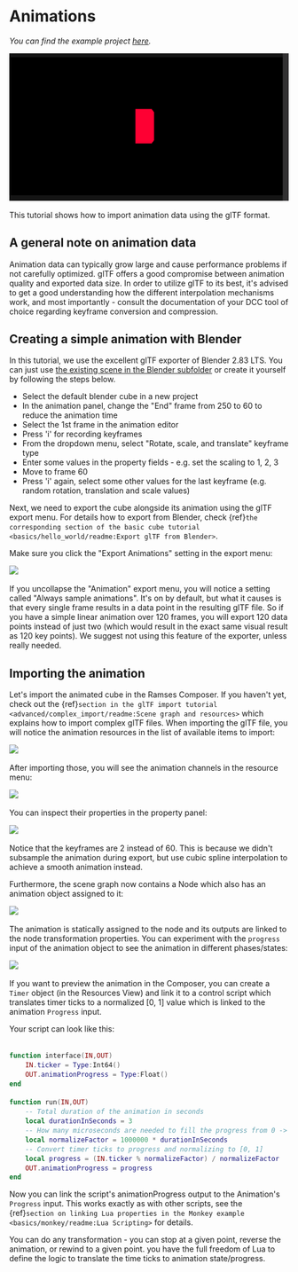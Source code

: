 <!--
SPDX-License-Identifier: MPL-2.0

This file is part of Ramses Composer
(see https://github.com/bmwcarit/ramses-composer-docs).

This Source Code Form is subject to the terms of the Mozilla Public License, v. 2.0.
If a copy of the MPL was not distributed with this file, You can obtain one at http://mozilla.org/MPL/2.0/.
-->

# Animations
*You can find the example project [here](https://github.com/bmwcarit/ramses-composer-docs/tree/master/doc/advanced/animations).*

![](./docs/cube_anim.gif)

This tutorial shows how to import animation data using the glTF format.

## A general note on animation data

Animation data can typically grow large and cause performance problems if not carefully optimized.
glTF offers a good compromise between animation quality and exported data size. In order to utilize glTF
to its best, it's advised to get a good understanding how the different interpolation mechanisms work, and
most importantly - consult the documentation of your DCC tool of choice regarding keyframe conversion and
compression.

## Creating a simple animation with Blender

In this tutorial, we use the excellent glTF exporter of Blender 2.83 LTS. You can just use [the existing scene
in the Blender subfolder](https://github.com/bmwcarit/ramses-composer-docs/tree/master/doc/advanced/animations/blender)
or create it yourself by following the steps below.

* Select the default blender cube in a new project
* In the animation panel, change the "End" frame from 250 to 60 to reduce the animation time
* Select the 1st frame in the animation editor
* Press 'i' for recording keyframes
* From the dropdown menu, select "Rotate, scale, and translate" keyframe type
* Enter some values in the property fields - e.g. set the scaling to 1, 2, 3
* Move to frame 60
* Press 'i' again, select some other values for the last keyframe (e.g. random rotation, translation and scale values)

Next, we need to export the cube alongside its animation using the glTF export menu. For details how to export
from Blender, check {ref}`the corresponding section of the basic cube tutorial <basics/hello_world/readme:Export glTF from Blender>`.

Make sure you click the "Export Animations" setting in the export menu:

![](./docs/export_anim_setting.png)

If you uncollapse the "Animation" export menu, you will notice a setting called "Always sample animations". It's
on by default, but what it causes is that every single frame results in a data point in the resulting glTF file.
So if you have a simple linear animation over 120 frames, you will export 120 data points instead of just two (which would
result in the exact same visual result as 120 key points). We suggest not using this feature of the exporter, unless really
needed.

## Importing the animation

Let's import the animated cube in the Ramses Composer. If you haven't yet, check out the
{ref}`section in the glTF import tutorial <advanced/complex_import/readme:Scene graph and resources>`
which explains how to import complex glTF files. When importing
the glTF file, you will notice the animation resources in the list of available items to import:

![](./docs/import_menu.png)

After importing those, you will see the animation channels in the resource menu:

![](./docs/channel_resources.png)

You can inspect their properties in the property panel:

![](./docs/channel_info.png)

Notice that the keyframes are 2 instead of 60. This is because we didn't subsample the animation during export, but
use cubic spline interpolation to achieve a smooth animation instead.

Furthermore, the scene graph now contains a Node which also has an animation object assigned to it:

![](./docs/scene_graph.png)

The animation is statically assigned to the node and its outputs are linked to the node transformation properties.
You can experiment with the `progress` input of the animation object to see the animation in different phases/states:

![](./docs/animation.png)

If you want to preview the animation in the Composer, you can create a `Timer` object (in the Resources View) and link
it to a control script which translates timer ticks to a normalized [0, 1] value which is linked to the animation `Progress` input.

Your script can look like this:

```lua

function interface(IN,OUT)
    IN.ticker = Type:Int64()
    OUT.animationProgress = Type:Float()
end

function run(IN,OUT)
    -- Total duration of the animation in seconds
    local durationInSeconds = 3
    -- How many microseconds are needed to fill the progress from 0 -> 1
    local normalizeFactor = 1000000 * durationInSeconds
    -- Convert timer ticks to progress and normalizing to [0, 1]
    local progress = (IN.ticker % normalizeFactor) / normalizeFactor
    OUT.animationProgress = progress
end

```

Now you can link the script's animationProgress output to the Animation's `Progress` input.
This works exactly as with other scripts, see the
{ref}`section on linking Lua properties in the Monkey example <basics/monkey/readme:Lua Scripting>`
for details.

You can do any transformation - you can stop at a given point, reverse the animation, or rewind to a given point.
you have the full freedom of Lua to define the logic to translate the time ticks to animation state/progress.

